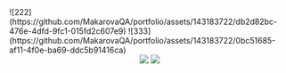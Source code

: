 <div id="badges">
![222](https://github.com/MakarovaQA/portfolio/assets/143183722/db2d82bc-476e-4dfd-9fc1-015fd2c607e9)
![333](https://github.com/MakarovaQA/portfolio/assets/143183722/0bc51685-af11-4f0e-ba69-ddc5b91416ca)
</div>

<div id="header" align="center">
  <img src="https://github.com/MakarovaQA/portfolio/assets/143183722/db2d82bc-476e-4dfd-9fc1-015fd2c607e9"/>
  <img src="https://github.com/MakarovaQA/portfolio/assets/143183722/0bc51685-af11-4f0e-ba69-ddc5b91416ca"/>
</div>
